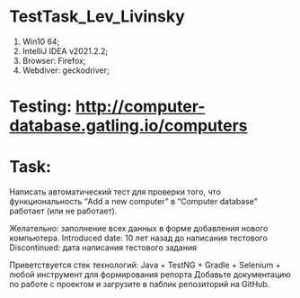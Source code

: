 # TestTask_Lev_Livinsky
1. Win10 64;
2. IntelliJ IDEA v2021.2.2;
3. Browser: Firefox;
4. Webdiver: geckodriver;
# Testing: http://computer-database.gatling.io/computers
# Task:
Написать автоматический тест для проверки того, что функциональность “Add a new computer” в “Computer database” работает (или не работает).

Желательно: заполнение всех данных в форме добавления нового компьютера. Introduced date: 10 лет назад до написания тестового
Discontinued: дата написания тестового задания

Приветствуется стек технологий: Java + TestNG + Gradle + Selenium + любой инструмент для формирования репорта
Добавьте документацию по работе с проектом и загрузите в паблик репозиторий на GitHub.
